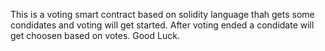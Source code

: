 This is a voting smart contract based on solidity language thah gets some condidates and voting will get started.
After voting ended a condidate will get choosen based on votes.
Good Luck.

